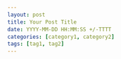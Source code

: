 ```yaml
---
layout: post
title: Your Post Title
date: YYYY-MM-DD HH:MM:SS +/-TTTT
categories: [category1, category2]
tags: [tag1, tag2]
---
```


<!DOCTYPE html>
<html>
<head>
<meta charset="UTF-8">
    <meta name="viewport" content="width=device-width, initial-scale=1.0">
    <link href="https://fonts.googleapis.com/css?family=Open+Sans" rel="stylesheet">
    <style>
        /* Change font for headings and paragraphs */
        h1,
        h2,
        h3,
        h4,
        h5,
        h6,
        p {
            font-family: 'Open Sans', sans-serif;
            font-size: clamp(14px, 1.8vw, 20px); /* Adjust the desired font size */
        } 

        body {
            min-height: 100vh;
            /* Ensure the page takes up at least the viewport height */
            background-color: #FFF5C9;
            /* Light cream */
            webkit-text-size-adjust: none;
        }

        main {
            margin: 0 clamp(20px, 10vw + 5px, 325px) clamp(100px, 15vw + 30px, 325px);
            margin-top: 6em;
            /* Updated margin to center content */
            line-height: 2;
        }

        .indented-paragraph {
            margin-left: clamp(10px, 5vh + 10px , 40px);
        }

        p {
            line-height: 2;
            text-align: justify;
        }

         /* Style the left image container */
        .top-left-image {
            position: absolute;
            top: 15%;
            left: 5%;
        }
        
        /* Style the top right image container */
        .top-right-image {
            position: absolute;
            top: 13%;
            right: 3vw;
        }
        
        /* Style the bottom right image container with an offset */
        .bottom-right-image {
            position: absolute;
            bottom: 15%; /* Adjust the offset from the bottom as needed */
            right: 2%;
        }

        img {
            width: 100%;
            max-width: clamp(2rem, 7vw, 5rem);
        }

        .nav-link {
            margin-left: clamp(23%, 2vw + 0.2rem, 30%);
            /*margin-left:clamp(5.3rem, 2vw + 0.5rem, 7rem);*/
            margin-top: 5%;
        }
        
        /* Your new styles for navigation links */
        .nav-link a {
            margin-right: clamp(0.8rem, 2vw + 0.2rem, 1.5rem);
            float: left;
            text-decoration: none;
            color: #3B3C26;
        }

        .nav-link a:hover {
            color: #E4D8C2; /* Change color on hover */
        }

        /* Add a class for highlighting the active link */
        .active-link {
            color: #E4D8C2; /* Set color for the active link */
            border-bottom: 0.1em solid #3B3C26;
            border-width: thin;
        }

        .center-text {
             text-align: center;
         }
    </style>
</head>    
<body>
    <div class="nav-link">
        <h1><a href="index.html">Home</a></h1>
        <h1><a href="blog-list.html" class="active-link">Blog</a></h1>
        <h1><a href="about.html">About</a></h1>
        <h1><a href="contact.html">Contact</a></h1>
    </div>
    <br> <!-- Add a line break here -->
    
    <div class="top-left-image">
        <img src="wbg_dna.png" alt="DNA strand">
    </div>
    <div class="top-right-image">
        <img src="wbg_comp.png" alt="Universality">
    </div>
    <div class="bottom-right-image">
        <img src="wbg_web.png" opacity="0.3" alt="Web of woven guesses">
    </div>

    <main>
        <br> <!-- Add a line break here -->
        <h2 class="center-text">Why Scientific Objectivism and Moral Relativism are Incompatible</h2>
            <p>The is-ought distinction receives unwarranted attention in discussions of whether morality is 'objective'.</p> 
              
            <p>You can't derive an ought from an is. True enough. Nor, for that matter, can you get an is out of an ought, an orange out of a banana, or a fish from a frog. 
              Yet reasonable people are seduced by the idea that acknowledgment of this simple fact - that is's and oughts are different things - somehow spells the undoing of moral realism.</p>
              
            <p>This confusion invariably emerges as a comorbidity of brittle epistemology; that is, of endorsing one which fails to recognise the fundamental importance of creativity. Indeed, the urge to reduce human creativity to parochial cognitive machinery is a reliable predictor of anti-realism, more generally,
                because while relegating the mind to a 'bag of tricks' effectively entails that 1) minds are physically explainable and therefore understandable scientific objects; it likewise seems to entail one of the following: 2) that knowledge never reaches beyond the borders dictated by the bag-maker: evolution 3) that knowledge can never reach beyond what already exists inside the bag or 4) that the bag of tricks, receiving its inputs, somehow reaches beyond them via a very special trick: that of generalisation (or induction). 
                On these terms, so the logic runs, we must be satisfied with our status as purposeless, ecologically 'fitted' apes with no wider claim to universal moral truths than can be granted to any of the peculiar feedback loops shunting away within any other organism, 
                surrounded by any other environmental affordances. Hence, just as gorillas tend to walk quadripedally and learn complex motor sequences of leaf-grabbing and chewing, so too we linguistically endowed apes happen to walk about on two feet, learning complex sequences of 'sharing is caring' which may, albeit under rare circumstances, be harnessed into democracies, economic freedoms and reciprocal norms of tolerance.</p> 
            
            <p>Some implicit variant of this argument has gripped many the esteemed thinker. Herbert Simon, for instance, balked at just how 'unusual' it was, as he put it, for Popper 'less than one-tenth of the way through his work [<i>The Logic of Scientific Discovery</i>],
                to disclaim the existence of the subject matter that the title of his treatise announces.' Simon was part of a cohort of researchers attempting to formalise scientific inquiry, and thus in principle, to automate the reasoning steps of a scientist.
                But as David Miller has pointed out, there is more to science than reasoning. Reasoning, as Miller argues, 'is a processing procedure, not a productive one, and it requires material, <i>something on which to reason</i>'. </p>
              
            <p>Behind Simon's bemusement lies the central distinction: that denying the supremacy or the sufficiency of logic within scientific thought is not in itself tantamount to any concession that scientific knowledge must itself be somehow <i>illogical</i>, or worse, irrational. 
                Rather, it may be the case that knowledge <i>creation</i> – the specifically constructive, generative act of a theory's conception – is, unlike the critical, aspirationally destructive stage of testing it, quite simply an altogether a-logical venture.</p> 
            
            <p>This is how Popper saw it. Criticism was, for Popper, a secondary logical endeavour which, when supplied with its complement – a blindly unsupported (and indeed, unsupportable) conjecture – could in principle yield solutions free from derivations, foundations, justifications and all the rest of it. 
                (Provided, of course, that by invoking the term 'solution' we abandon the fatal notion of an 'ultimate solution', or worse, that of an 'approximately' or 'probably' definitive solution – for accepting anything of the sort would be a self-fulfilling prophecy; asserting the finality of a conjecture guarantees its own stasis. Solutions are always incomplete, and hence more appropriately defined by the problems they usher in than by those they eliminate.)</p>
    
            <p>Granted, this all seems rather abstrusely removed from the original topic. What relevance does this detour into knowledge-creation have to bear in an argument about morality and logic? The simple fact remains that a claim about how things are isn't commutable with a claim about how they should be. Are we to accept that there are 'true' ways of living, in the same way that there are true theories of physics? 
                All in good time. The point of our detour was simply to gesture at the poverty of reasoning from 'gappism' to relativisim, instrumentalism, or any other variety of subjectivism on offer. 
                The argument to be elaborated, then, is that the is-ought gap is, for all intents and purposes, identical to the logical gaps we are quite accustomed to ignoring in our scientific investigations. Much as some may like to gloss over the inconvenient fact that scientific claims can't be logically derived, justified, secured, or grounded anymore than can their moral counterparts, 
                the gaps don't care. They're there, and there to stay, it seems. This has unfortunate consequences for anyone wishing to reconcile scientific realism with moral anti-realism. Those within this camp ought to be distressed by the existence of what I'm going to call the (albeit less catchy) "don't-can't" gap. </p>
            
            <p>This unholy thing, the don't-can't gap, is a logical barricade. Put simply, when someone misidentifies a contingent tendency (any observable trend or pattern in the world) for a necessarily prohibitive <i>law</i> of nature, they are deriving a cannot from a does not. 
                The move is pervasive within psychology, for example. It occurs whenever a researcher observing the mean participant's score on a battery of validated measures infers that say, humans cannot, due to whatever confluence of environmental and inborn factors, tie their own shoelaces, perform logical puzzles, or hold more than 5 ± 2 items in working memory. 
              The move from the mere tendency (that people <i>don't</i> tie their shoes very well) to the fundemental limitation (i.e., that they <i>can't</i> do it) is, logically speaking, completely invalid.</p>
            
            <p>A good psychologist may go very far in this vein. She may offer what appear to be explanations for the observed impairment, pointing out that people possess a severe bias against tying shoelaces; or better still, that there exists an evolutionarily conserved module in the brain which has left us ill-equipped to handle the modern technological demands of tying shoelaces at the rate necessitated by today's increasingly laced society. Self-help shelves will, all things going well, meet the societal demand by stocking books about how to raise teenagers in a laceless world. They may offer various rules and principles regarding what to do when your teen asks for their first pair of sneakers. Others will satisfy themselves with relaying the interesting fact that gut health promotes rudimentary knot-tying abilities in certain subcultures. The more balanced commentators will offer reassurance: yes, while evidently inferior, when worn during public rituals, out in nature or during periods of trauma, velcro can nonetheless act as a highly adaptive socio-emotional adhesive. </p>
            
            <p>Parody aside, the don't-can't gap is logically airtight; it is never logically permissible to attempt to derive a 'cannot' from a 'does not'. And just like the is/ought gap, we really <i>ought</i> to consider this an entirely irrelevant point of confusion on the part of its source. It has zero relevance to our theorising, precisely because theorising is (again, unlike the critical tonic) not a matter of 'deriving' anything from anything. It would be an incredibly dull state of affairs were this the case.</p> 
            
            <p>Fortunately it isn't how things are. In science, we make conjectures, then we criticise them. The good ones stick around – until they don't. At this point we rejoice in their magical failure, and then continue - raising and sacrificing one theory after another. It really isn't too far off to frame it as magic, followed by logic, on a never-ending loop. If clean derivations were the aim, we would, quite literally, have made zero progress. The simple fact that faster than light travel has tended not to happen, or for the more pedantic among us – has <i>never</i> happened – is, for instance, not a logical case for its impossibility. Yet we know that travelling faster than the speed of light is impossible, and neither you nor I would ever wish to say that this knowledge militates against the objectivity of science. Not even a little bit. Instead of wasting thoughts on these endeavours, we can and must throw out 'derivability' as a desirable criterion. And not because, as thinkers like Sam Harris have argued, science is the primary, or the only game in town, but because conjecture and criticism is.</p>
            
            <p>All of which is simply to say – if the is-ought gap somehow bars the possibility of an objective moral theory, then so too the possibility of an objective scientific theory is barred by the don't-can't gap. Along with the is-must gap, for good measure. This should hardly be surprising, given that these so-called 'violations' are merely cases mirroring what is considered by some as the problem of induction. I say 'considered by some' because there is, strictly speaking, no problem of induction – only the faint appearance of one.</p>
            
            <p>But one might quibble that there appears to be something fishy going on. Aha! The two logical violations aren't equivalent, one might contest. The is-ought gap is a violation which pertains to distinct <i>classes</i> of statements – those about how things descriptively are, and those about some other altogether undefinable class of non-descriptive, otherworldly clauses. The don't-can't gap, on the other hand, is a logical violation involving statements of the same species: namely, about the world which exists before our eyes.</p>
            
            <p>Unfortunately, this will also get you nowhere fast – because it's quite simply false. It's false that a claim about how the world 'can't' (or conversely, 'must') be is somehow more directly 'about' the physcial world than is a claim about how it 'ought' to be. Musts, oughts, shoulds, can'ts; these are <i>all</i> varieties of the unobservable. You don't observe a scientific law anymore than you observe beauty, logic, or morality. Again, if this abhors you, you are welcome to dislodge baby with bathwater. But you will be rejecting the objectivity of the speed of light, the conservation of energy, entropy, and so on. If you wish to argue for one kind of objectivity, but not the other, it rests upon you to demonstrate how the two logical violations are different in a way that should matter.</p>
  </main>
</body>
</html>
